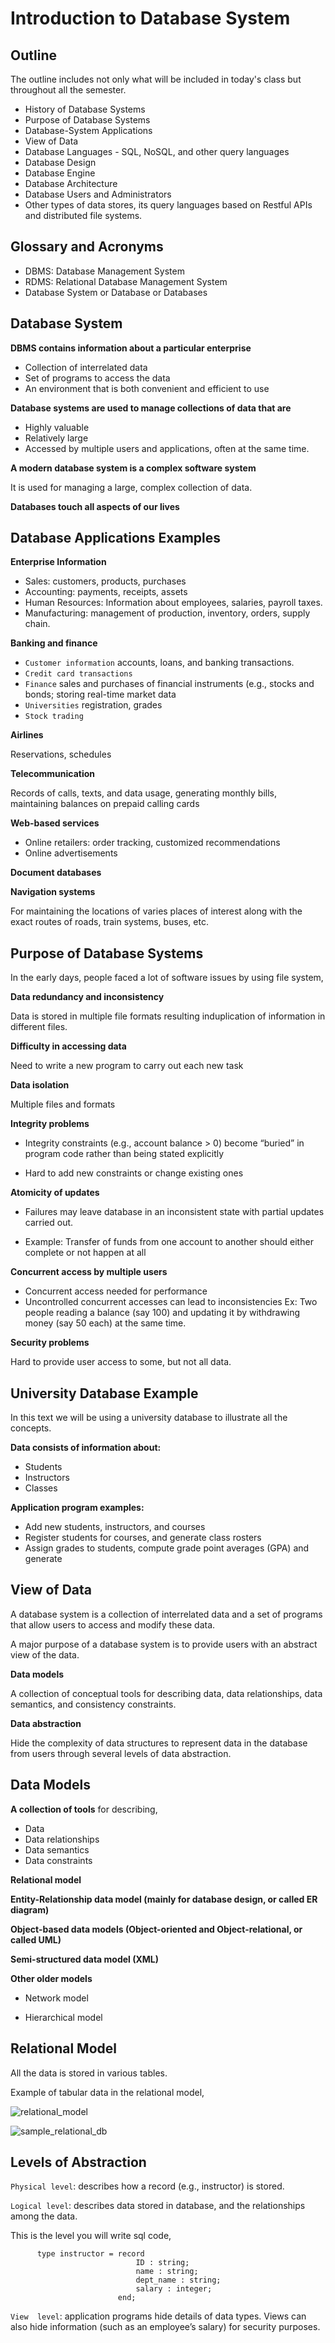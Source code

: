 # Introduction to Database System

## Outline

The outline includes not only what will be included in today's class but throughout all the semester.

* History of Database Systems
* Purpose of Database Systems
* Database-System Applications
* View of Data
* Database Languages - SQL, NoSQL, and other query languages
* Database Design
* Database Engine
* Database Architecture
* Database Users and Administrators
* Other types of data stores, its query languages based on Restful APIs and distributed file systems.

## Glossary and Acronyms

* DBMS: Database Management System
* RDMS: Relational Database Management System
* Database System or Database or Databases

## Database System

**DBMS contains information about a particular enterprise**

* Collection of interrelated data
* Set of programs to access the data
* An environment that is both convenient and efficient to use

**Database systems are used to manage collections of data that are**

* Highly valuable
* Relatively large
* Accessed by multiple users and applications, often at the same time.

**A modern database system is a complex software system**

It is used for managing a large, complex collection of data.

**Databases touch all aspects of our lives**

## Database Applications Examples

**Enterprise Information**

* Sales: customers, products, purchases
* Accounting: payments, receipts, assets
* Human Resources: Information about employees, salaries, payroll taxes.
* Manufacturing: management of production, inventory, orders, supply chain.

**Banking and finance**

* `Customer information` accounts, loans, and banking transactions.
* `Credit card transactions`
* `Finance` sales and purchases of financial instruments (e.g., stocks and bonds; storing real-time market data
* `Universities` registration, grades
* `Stock trading`

**Airlines**

Reservations, schedules

**Telecommunication**

Records of calls, texts, and data usage, generating monthly bills, maintaining balances on prepaid calling cards

**Web-based services**

* Online retailers: order tracking, customized recommendations
* Online advertisements

**Document databases**

**Navigation systems**

For maintaining the locations of varies places of interest along with the exact routes of roads, train systems, buses, etc.

## Purpose of Database Systems

In the early days, people faced a lot of software issues by using file system,

**Data redundancy and inconsistency**

Data is stored  in multiple file formats resulting induplication of information in different files.

**Difficulty in accessing data**

Need to write a new program to carry out each new task

**Data isolation**

Multiple files and formats

**Integrity problems**

* Integrity constraints  (e.g., account balance > 0) become “buried” in program code rather than being stated explicitly

* Hard to add new constraints or change existing ones

**Atomicity of updates**

* Failures may leave database in an inconsistent state with partial updates carried out.

* Example: Transfer of funds from one account to another should either complete or not happen at all

**Concurrent access by multiple users**

* Concurrent access needed for performance
* Uncontrolled concurrent accesses can lead to inconsistencies
Ex: Two people reading a balance (say 100) and updating it by withdrawing money (say 50 each) at the same time.

**Security problems**

Hard to provide user access to some, but not all data.

## University Database Example

In this text we will be using a university database to illustrate all the concepts.

**Data consists of information about:**

* Students
* Instructors
* Classes

**Application program examples:**

* Add new students, instructors, and courses
* Register students for courses, and generate class rosters
* Assign grades to students, compute grade point averages (GPA) and generate 

## View of Data

A database system is a collection of interrelated data and a set of programs that allow users to access and modify these data.

A major purpose of a database system is to provide users with an abstract view of the data.

**Data models**

A collection of conceptual tools for describing data, data relationships, data semantics, and consistency constraints.

**Data abstraction**

Hide the complexity  of data structures to represent data in the database from users through several levels of data abstraction.

## Data Models

**A collection of tools**
for describing,

* Data
* Data relationships
* Data semantics
* Data constraints

**Relational model**

**Entity-Relationship data model (mainly for database design, or called ER diagram)**

**Object-based data models (Object-oriented and Object-relational, or called UML)**

**Semi-structured data model  (XML)**

**Other older models**

* Network model

* Hierarchical model

## Relational Model

All the data is stored in various tables.

Example of tabular data in the relational model,

![relational_model](relational_model.png)

![sample_relational_db](sample_relational_db.png)

## Levels of Abstraction

`Physical level`: describes how a record (e.g., instructor) is stored.

`Logical level`: describes data stored in database, and the relationships among the data.

This is the level you will write sql code,

```
	  type instructor = record
		                    ID : string; 
	                        name : string;
	                        dept_name : string;
	                        salary : integer;
                        end;
```

`View  level`: application programs hide details of data types. Views can also hide information (such as an employee’s salary) for security purposes.

